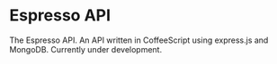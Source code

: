 # Espresso API

The Espresso API. An API written in CoffeeScript using express.js and MongoDB.
Currently under development.
